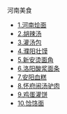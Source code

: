 <!--侧边栏docs/_sidebar.md-->

河南美食<br>
- [1.河南烩面](laravel/base/1.%20河南烩面.md)<br>
- [2.胡辣汤](/laravel/base/2.%20胡辣汤.md)<br>
- [3.灌汤包](/laravel/base/3.%20灌汤包.md)<br>
- [4.濮阳壮馍](/laravel/base/4.%20濮阳壮馍.md)<br>
- [5.新安烫面角](laravel/base/5.%20新安烫面角.md)<br>
- [6.洛阳酸浆面条](/laravel/base/6.%20洛阳酸浆面条.md)<br>
- [7.安阳血糕](/laravel/base/7.%20安阳血糕.md)<br>
- [8.怀府闹汤驴肉](/laravel/base/8.%20怀府闹汤驴肉.md)<br>
- [9.鸡蛋灌饼](/laravel/base/9.%20鸡蛋灌饼.md)<br>
- [10.饸饹面](/laravel/base/10.%20饸饹面.md)
